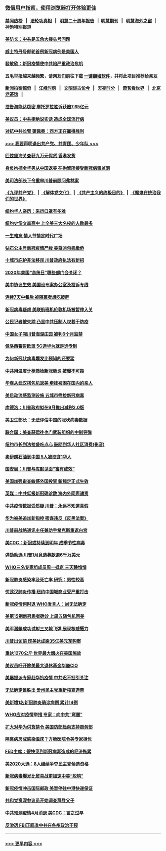 ### [微信用户指南，使用浏览器打开体验更佳](https://github.com/gfw-breaker/banned-news1/blob/master/indexes/wechat-guide.md?t=0)
#### [禁闻热榜](热点新闻.md?t=0)  &nbsp;&nbsp;|&nbsp;&nbsp; [法轮功真相](https://github.com/gfw-breaker/truth/blob/master/README.md?t=0) &nbsp;&nbsp;|&nbsp;&nbsp; [明慧二十周年报告](https://github.com/gfw-breaker/mh-reports/blob/master/README.md?t=0) &nbsp;&nbsp;|&nbsp;&nbsp;[明慧期刊](https://github.com/gfw-breaker/mh-qikan) &nbsp;&nbsp;|&nbsp;&nbsp; [明慧海外之窗](https://github.com/gfw-breaker/mh-news/blob/master/README.md?t=0) &nbsp;&nbsp;|&nbsp;&nbsp; [神韵特别报道](https://github.com/gfw-breaker/mh-news/blob/master/shenyun.md?t=0)
#### [美防长：中共是五角大楼头号问题](../pages/nsc412/n11871768.md?t=02160655) 
#### [威士特丹号邮轮首例新冠病例是美国人](../pages/nsc412/n11871731.md?t=02160655) 
#### [裴敏欣：新冠疫情使中共陷严重政治危机](../pages/nsc412/n11871514.md?t=02160655) 
#### 五毛举报越来越频繁，请网友们前往下载 [一键翻墙软件](https://github.com/gfw-breaker/ssr-accounts)，并将此项目推荐给亲友
#### [新闻拍案惊奇](https://github.com/gfw-breaker/banned-news1/blob/master/pages/link4.md) &nbsp;&nbsp;|&nbsp;&nbsp; [江峰时刻](https://github.com/gfw-breaker/banned-news1/blob/master/pages/link4.md) &nbsp;&nbsp;|&nbsp;&nbsp; [文昭谈古论今](https://github.com/gfw-breaker/banned-news1/blob/master/pages/link4.md) &nbsp;&nbsp;|&nbsp;&nbsp; [天亮时分](https://github.com/gfw-breaker/banned-news1/blob/master/pages/link4.md) &nbsp;&nbsp;|&nbsp;&nbsp; [萧茗看世界](https://github.com/gfw-breaker/banned-news1/blob/master/pages/link4.md) &nbsp;&nbsp;|&nbsp;&nbsp; [北京老茶馆](https://github.com/gfw-breaker/banned-news1/blob/master/pages/link4.md) &nbsp;&nbsp;|&nbsp;&nbsp; 
#### [控告海能达窃密 摩托罗拉胜诉获赔7.65亿元](../pages/nsc412/n11871594.md?t=02160655) 
#### [美议员：中共拒绝说实话 造成全球流行病](../pages/nsc412/n11871582.md?t=02160655) 
#### [对抗中共长臂 蓬佩奥：西方正在赢得胜利](../pages/nsc412/n11871500.md?t=02160655) 
#### [>>> 我要声明退出共产党、共青团、少年队 <<<](https://github.com/begood0513/goodnews/blob/master/quit/letter.md) 
#### [匹兹堡海关查获九万元假货 香港发货](../pages/nsc412/n11870716.md?t=02160655) 
#### [身负拘捕令华男从中国返美  在拘留所接受新冠病毒监测](../pages/nsc412/n11870710.md?t=02160655) 
#### [美司法部长下令重审川普前顾问弗林案](../pages/nsc412/n11870258.md?t=02160655) 
#### [《九评共产党》](https://github.com/begood0513/9ping.md/blob/master/README.md) &nbsp;|&nbsp; [《解体党文化》](../../../../jtdwh.md/blob/master/README.md)  &nbsp;|&nbsp; [《共产主义的终极目的》](../../../../gczydzjmd.md/blob/master/README.md) &nbsp;|&nbsp; [《魔鬼在统治我们的世界》](../../../../mgztzwmdsj.md/blob/master/README.md) 
#### [纽约华人亲历：采运口罩有多难](../pages/nsc412/n11870531.md?t=02160655) 
#### [纽约史岱文森高中  上全美三大名校的人数最多](../pages/nsc412/n11870557.md?t=02160655) 
#### [一生难忘 情人节情定时代广场](../pages/nsc412/n11870536.md?t=02160655) 
#### [钻石公主号新冠疫情严峻 美将派包机撤侨](../pages/nsc412/n11870505.md?t=02160655) 
#### [十城市庇护非法移民 川普政府执法有新招](../pages/nsc412/n11870410.md?t=02160655) 
#### [2020年美国“总统日”哪些部门会关闭？](../pages/nsc412/n11870148.md?t=02160655) 
#### [美中协议生效 美国设专案办公室及投诉专线](../pages/nsc412/n11870266.md?t=02160655) 
#### [连续7天中餐后 被隔离者想吃披萨](../pages/nsc412/n11870243.md?t=02160655) 
#### [新冠病毒疑虑 美联航班机伦敦机场被暂停入关](../pages/nsc412/n11870015.md?t=02160655) 
#### [公民记者被失踪 凸显中共压制人权甚于防疫](../pages/nsc412/n11870042.md?t=02160655) 
#### [中国女子闯川普海湖庄园 被判6个月监禁](../pages/nsc412/n11869919.md?t=02160655) 
#### [佩洛西警告欧盟 5G选华为就是选专制](../pages/nsc412/n11869898.md?t=02160655) 
#### [为何新冠状病毒爆发比预知的还要猛](../pages/nsc412/n11869828.md?t=02160655) 
#### [中共用温度计枪筛检新冠肺炎 被曝不可靠](../pages/nsc412/n11869707.md?t=02160655) 
#### [华裔从武汉搭包机返美 牵挂被困在国内的亲人](../pages/nsc412/n11869711.md?t=02160655) 
#### [美启动流感监测设施 五城市筛检新冠病毒](../pages/nsc412/n11869689.md?t=02160655) 
#### [库德洛：川普政府拟在9月推出减税2.0版](../pages/nsc412/n11869627.md?t=02160655) 
#### [美卫生部长：无法评估中国的冠状病毒数据](../pages/nsc412/n11869301.md?t=02160655) 
#### [联合国：美查获运往也门武装组织的中制导弹](../pages/nsc412/n11868677.md?t=02160655) 
#### [纽约市长到法拉盛吃点心  鼓励到华人社区消费(影音)](../pages/nsc412/n11868197.md?t=02160655) 
#### [卖伊朗石油到中国  5人被控含1华人](../pages/nsc412/n11867988.md?t=02160655) 
#### [国安局：川普与库默见面“富有成效”](../pages/nsc412/n11867976.md?t=02160655) 
#### [美国加强审查敏感外国投资 新规定正式生效](../pages/nsc412/n11868041.md?t=02160655) 
#### [英媒：中共低报新冠确诊数 海内外同声谴责](../pages/nsc412/n11867421.md?t=02160655) 
#### [中共疫情数据受质疑 川普：永远不知道真假](../pages/nsc412/n11867195.md?t=02160655) 
#### [华为被美追加新指控 密谋违反《反黑法案》](../pages/nsc412/n11867191.md?t=02160655) 
#### [川普前战略通讯主任兼助手希克斯重返白宫](../pages/nsc412/n11867104.md?t=02160655) 
#### [美CDC：新冠或持续到明年 成季节性病毒](../pages/nsc412/n11867279.md?t=02160655) 
#### [弹劾助选 川普1月竞选募款逾6千万美元](../pages/nsc412/n11866950.md?t=02160655) 
#### [WHO三名专家组成员周一抵京 三天静悄悄](../pages/nsc412/n11866947.md?t=02160655) 
#### [新冠肺炎感染率及死亡率 研究：男性较高](../pages/nsc412/n11866956.md?t=02160655) 
#### [忧武汉肺炎传播 纽约中国城商业受严重打击](../pages/nsc412/n11866902.md?t=02160655) 
#### [新冠疫情何时退 WHO发言人：尚无法确定](../pages/nsc412/n11866864.md?t=02160655) 
#### [美第15例新冠患者确诊 上周五随包机回美](../pages/nsc412/n11866852.md?t=02160655) 
#### [美军潜艇成功试射三叉戟飞弹 展现核威慑力](../pages/nsc412/n11866046.md?t=02160655) 
#### [川普出访前 印美达成逾35亿美元军购案](../pages/nsc412/n11865444.md?t=02160655) 
#### [重达1270公斤 世界最大烟火在美国施放](../pages/nsc412/n11865198.md?t=02160655) 
#### [美议员吁开除美最大退休基金华裔CIO](../pages/nsc412/n11865230.md?t=02160655) 
#### [美屡提派专家赴华抗疫情 中共迟不批引关注](../pages/nsc412/n11864719.md?t=02160655) 
#### [无法确定谁胜出 爱州民主党重新核查选票](../pages/nsc412/n11864830.md?t=02160655) 
#### [美新增1名新冠肺炎确诊病例 累计14例](../pages/nsc412/n11864893.md?t=02160655) 
#### [WHO应对疫情举措 专家：向中共“弯腰”](../pages/nsc412/n11864727.md?t=02160655) 
#### [扩大对华为供货禁令 美国防部趋向支持商务部](../pages/nsc412/n11864773.md?t=02160655) 
#### [隔离病房成感染温床？方舱医院令美专家担忧](../pages/nsc412/n11864575.md?t=02160655) 
#### [FED主席：很快见到新冠病毒造成的经济拖累](../pages/nsc412/n11864507.md?t=02160655) 
#### [美2020大选：8人继续争夺民主党候选资格](../pages/nsc412/n11864327.md?t=02160655) 
#### [新冠病毒爆发比贸易战更加速中美“脱钩”](../pages/nsc412/n11864470.md?t=02160655) 
#### [新冠疫情冲击国际邮政 美暂停往中港快递保证](../pages/nsc412/n11864207.md?t=02160655) 
#### [共和党资深参议员开始调查拜登父子](../pages/nsc412/n11863984.md?t=02160655) 
#### [中共预测疫情4月消退 美CDC：言之过早](../pages/nsc412/n11864310.md?t=02160655) 
#### [反渗透 FBI正瞄准中共在各州政治干预](../pages/nsc412/n11864300.md?t=02160655) 

----
#### [ >>> 更早内容 <<< ](../indexes/nsc412-earlier.md)
